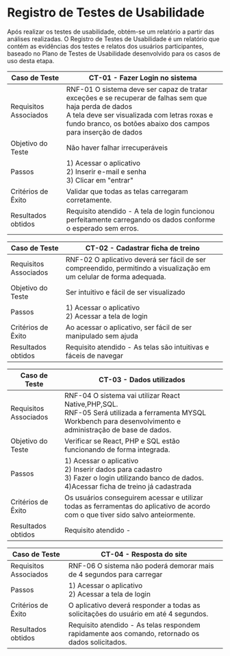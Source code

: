 # Registro de Testes de Usabilidade

Após realizar os testes de usabilidade, obtém-se um relatório a partir das análises realizadas. O Registro de Testes de Usabilidade é um relatório que contém as evidências dos testes e relatos dos usuários participantes, baseado no Plano de Testes de Usabilidade desenvolvido para os casos de uso desta etapa.

| **Caso de Teste** |**CT-01 - Fazer Login no sistema**| 
|---|----|
|Requisitos Associados | RNF-01 O sistema deve ser capaz de tratar exceções e se recuperar de falhas sem que haja perda de dados <br/> A tela deve ser visualizada com letras roxas e fundo branco, os botões abaixo dos campos para inserção de dados | 
|Objetivo do Teste | Não haver falhar irrecuperáveis |
|Passos |1) Acessar o aplicativo <br/> 2) Inserir e-mail e senha <br/> 3) Clicar em "entrar" <br/> 
|Critérios de Êxito | Validar que todas as telas carregaram corretamente. |
|Resultados obtidos | Requisito atendido  - A tela de login funcionou perfeitamente carregando os dados conforme o esperado sem erros. |

|**Caso de Teste** |**CT-02 - Cadastrar ficha de treino**| 
|---|----|
|Requisitos Associados | RNF-02 O aplicativo deverá ser fácil de ser compreendido, permitindo a visualização em um celular de forma adequada. |
|Objetivo do Teste | Ser intuitivo e fácil de ser visualizado |
|Passos |1) Acessar o aplicativo <br/> 2) Acessar a tela de login <br/> | 3) Realizar o login 4)Clicar em Menu Principal 5) Clicar em "+" 6) Adicionar ficha de treino 7) Salvar
|Critérios de Êxito |Ao acessar o aplicativo, ser fácil de ser manipulado sem ajuda |
|Resultados obtidos | Requisito atendido - As telas são intuitivas e fáceis de navegar |

|**Caso de Teste** |**CT-03 - Dados utilizados**| 
|---|----|
|Requisitos Associados | RNF-04 O sistema vai utilizar React Native,PHP,SQL.<br/> RNF-05 Será utilizada a ferramenta MYSQL Workbench para desenvolvimento e administração de base de dados. |
|Objetivo do Teste | Verificar se React, PHP e SQL estão funcionando de forma integrada. |
|Passos |1) Acessar o aplicativo <br/> 2) Inserir dados para cadastro <br/> 3) Fazer o login utilizando banco de dados. <br/> 4)Acessar ficha de treino já cadastrada | 
|Critérios de Êxito | Os usuários conseguirem acessar e utilizar todas as ferramentas do aplicativo de acordo com o que tiver sido salvo anteiormente. |
|Resultados obtidos | Requisito atendido -  |

|**Caso de Teste** |**CT-04 - Resposta do site**| 
|---|----|
|Requisitos Associados | RNF-06 O sistema não poderá demorar mais de 4 segundos para carregar	<br/> 
|Passos | 1) Acessar o aplicativo <br/> 2) Acessar a tela de login <br/> | 3) Realizar o login 4)Clicar em Menu Principal <br/> 5) Acessar ficha de treino |
|Critérios de Êxito | O aplicativo deverá responder a todas as solicitações do usuário em até 4 segundos. |
|Resultados obtidos | Requisito atendido - As telas respondem rapidamente aos comando, retornado os dados solicitados.|

